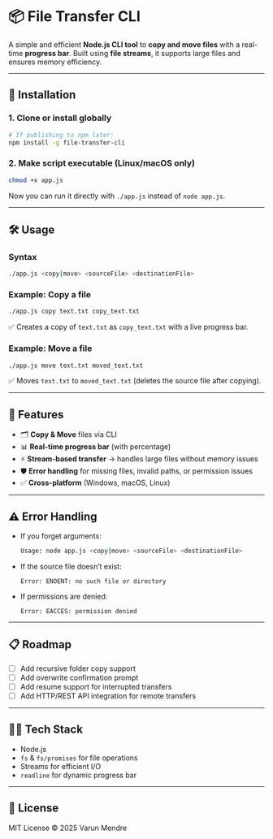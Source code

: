 # 📦 File Transfer CLI

A simple and efficient **Node.js CLI tool** to **copy and move files** with a real-time **progress bar**.
Built using **file streams**, it supports large files and ensures memory efficiency.

---

## 🚀 Installation

### 1. Clone or install globally

```bash
# If publishing to npm later:
npm install -g file-transfer-cli
```

### 2. Make script executable (Linux/macOS only)

```bash
chmod +x app.js
```

Now you can run it directly with `./app.js` instead of `node app.js`.

---

## 🛠 Usage

### Syntax

```bash
./app.js <copy|move> <sourceFile> <destinationFile>
```

### Example: Copy a file

```bash
./app.js copy text.txt copy_text.txt
```

✅ Creates a copy of `text.txt` as `copy_text.txt` with a live progress bar.

### Example: Move a file

```bash
./app.js move text.txt moved_text.txt
```

✅ Moves `text.txt` to `moved_text.txt` (deletes the source file after copying).

---

## 🎯 Features

* 🗂️ **Copy & Move** files via CLI
* 📊 **Real-time progress bar** (with percentage)
* ⚡ **Stream-based transfer** → handles large files without memory issues
* 🛡️ **Error handling** for missing files, invalid paths, or permission issues
* ✅ **Cross-platform** (Windows, macOS, Linux)

---

## ⚠️ Error Handling

* If you forget arguments:

  ```bash
  Usage: node app.js <copy|move> <sourceFile> <destinationFile>
  ```
* If the source file doesn’t exist:

  ```
  Error: ENOENT: no such file or directory
  ```
* If permissions are denied:

  ```
  Error: EACCES: permission denied
  ```

---

## 📋 Roadmap

* [ ] Add recursive folder copy support
* [ ] Add overwrite confirmation prompt
* [ ] Add resume support for interrupted transfers
* [ ] Add HTTP/REST API integration for remote transfers

---

## 🧑‍💻 Tech Stack

* Node.js
* `fs` & `fs/promises` for file operations
* Streams for efficient I/O
* `readline` for dynamic progress bar

---

## 📜 License

MIT License © 2025 Varun Mendre
